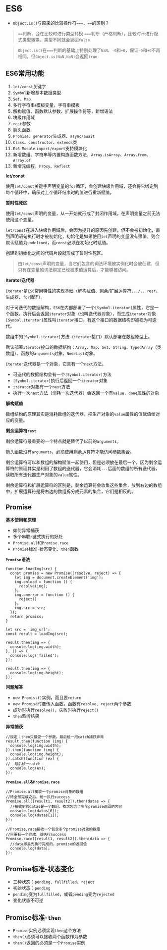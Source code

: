 # ES6 #

- `Object.is()`与原来的比较操作符`===`、`==`的区别？

> `==`判断，会在比较时进行类型转换
> `===`判断（严格判断），比较时不进行隐式类型转换，类型不同就会返回`false`

> `Object.is()`在`===`判断的基础上特别处理了`NaN`、`-0`和`+0`，保证`-0`和`+0`不再相同，但`Object.is(NaN,NaN)`会返回`true`

## ES6常用功能 ##

1. `let/const`关键字
2. `Symbol`新增基本数据类型
3. `Set`、`Map`
4. 多行字符串/模板变量，字符串模板
5. 解构赋值、函数默认参数、扩展操作符等，新增语法
6. 块级作用域
7. `rest`参数
8. 箭头函数
9. `Promise`、`generator`生成器、`async/await`
10. `Class`、`constructor`、`extends`类
11. `Es6 Module`:`import/export`支持模块化
12. 新增数组、字符串等内置构造函数方法，`Array.isArray`、`Array.from`、`Array.of`
13. 新增元编程，`Proxy`、`Reflect`

**let/const**

使用`let/const`关键字声明变量的`for`循环，会创建块级作用域，还会将它绑定到每个循环中，确保对上个循环结束时的值进行重新赋值。

**暂时性死区**

使用`let/const`声明的变量，从一开始就形成了封闭作用域，在声明变量之前无法使用这个变量。

`let/const`在进入块级作用域后，会因为提升的原因先创建，但不会被初始化，直到声明语句执行时才被初始化，初始化是如果使用`let`声明的变量没有赋值，则会默认赋值为`undefined`，而`const`必须在初始化时赋值。

创建到初始化之间的代码片段就形成了暂时性死区。

> 由`let/const`声明的变量，当它们包含的词法环境被实例化时会被创建，但只有在变量的词法绑定已经被求值运算后，才能够被访问。

**Iterator迭代器**

`Iterator`是`ES6`常用特性的实现基础（解构赋值、剩余/扩展运算符`.../...rest`、生成器、`for`循环）。

对于可迭代的数据解构，`ES6`在内部部署了一个`[Symbol.iterator]`属性，它是一个函数，执行后会返回`iterator`对象（也叫迭代器对象），而生成`iterator`对象`[Symbol.iterator]`属性叫`iterator`接口，有这个接口的数据结构即被视为可迭代。

数组中的`[Symbol.iterator]`方法（`iterator`接口）默认部署在数组原型上。

默认部署`iterator`接口的数据结构：`Array`、`Map`、`Set`、`String`、`TypedArray`（类数组）、函数的`arguments`对象、`NodeList`对象。

`Iterator`迭代器是一个对象，它具有一个`next`方法。

- 可迭代的数据结构会有一个`[Symbol.iterator]`方法
- `[Symbol.iterator]`执行后返回一个`iterator`对象
- `iterator`对象有一个`next`方法
- 执行一次`next`方法（消耗一次迭代器）会返回一个有`value, done`属性的对象

**解构赋值**

数组结构的原理其实是消耗数组的迭代器，把生产对象的`value`属性的值赋值给对应的变量。

**剩余运算符`rest`**

剩余运算符最重要的一个特点就是替代了以前的`arguments`。

箭头函数没有`arguments`，必须使用剩余运算符才能访问参数集合。

剩余运算符可以和数组的解构赋值一起使用，但是必须放在最后一个，因为剩余运算符的原理其实是利用了数组的迭代器，它会消耗`...`后面的数组的所有迭代器，读取所有迭代器生产对象的`value`属性。

剩余运算符和扩展运算符的区别是，剩余运算符会收集这些集合，放到右边的数组中，扩展运算符是将右边的数组拆分成元素的集合，它们是相反的。
    
## Promise

**基本使用和原理**

- 如何异常捕获
- 多个串联-链式执行的好处
- `Promise.all`和`Promise.race`
- `Promise`标准-状态变化、`then`函数

**`Promise`语法**

    function loadImg(src) {
      const promiss = new Promise((resolve, reject) => {
        let img = document.createElement('img');
        img.onload = function () {
          resolve(img);
        };
        img.onerror = function () {
          reject()
        };
        img.src = src;
      });
      return promiss;
    }
    
    let src = 'img_url';
    const result = loadImg(src);
    
    result.then(img => {
      console.log(img.width);
    }, () => {
      console.log('failed');
    });
    
    result.then(img => {
      console.log(img.height);
    });
    
**问题解答**

- `new Promiss()`实例，而且要`return`
- `new Promise`时要传入函数，函数有`resolve`、`reject`两个参数
- 成功时执行`resolve()`，失败时执行`reject()`
- `then`监听结果

**异常捕获**

    //规定：then只接受一个参数，最后统一用catch捕获异常
    result.then(function (img) {
      console.log(img.width);
    }).then(function (img) {
      console.log(img.height);
    }).catch(function (ex) {
    //  最后统一catch
      console.log(ex);
    });
    
**`Promise.all`&`Promise.race`**    

    //Promise.all接收一个promise对象的数组
    //待全部完成之后，统一执行success
    Promise.all([result1, result2]).then(datas => {
      //接收到的datas是一个数组，依次包含了多个promise返回的内容
      console.log(datas[0]);
      console.log(datas[1]);
    });
    
    //Promise,race接收一个包含多个promise对象的数组
    //只要有一个完成，就执行success
    Promise.race([result1, result2]).then(data => {
      //data即最先执行完成的，promise的返回值
      console.log(data);
    });
    
## Promise标准-状态变化 ##

- 三种状态：`pending`、`fullfilled`、`reject`
- 初始状态：`pending`
- `pending`变为`fullfilled`，或者`pending`变为`rejected`
- 变化状态不可逆

## Promise标准-`then` ##

- `Promise`实例必须实现`then`这个方法
- `then()`必须可以接收两个函数作为参数
- `then()`返回的必须是一个`Promise`实例

